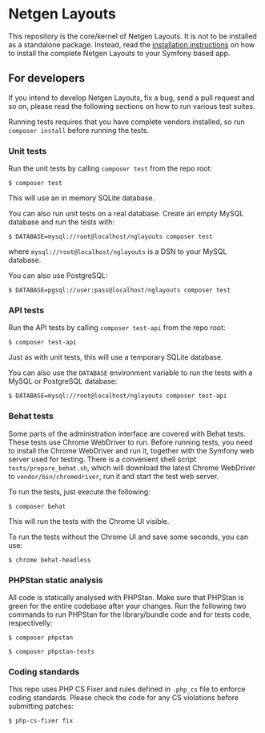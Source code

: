 # Netgen Layouts

This repository is the core/kernel of Netgen Layouts. It is not to be installed
as a standalone package. Instead, read the [installation instructions](https://docs.netgen.io/projects/layouts/en/latest/reference/install_instructions.html)
on how to install the complete Netgen Layouts to your Symfony based app.

## For developers

If you intend to develop Netgen Layouts, fix a bug, send a pull request and so
on, please read the following sections on how to run various test suites.

Running tests requires that you have complete vendors installed, so run
`composer install` before running the tests.

### Unit tests

Run the unit tests by calling `composer test` from the repo root:

```
$ composer test
```

This will use an in memory SQLite database.

You can also run unit tests on a real database. Create an empty MySQL database
and run the tests with:

```
$ DATABASE=mysql://root@localhost/nglayouts composer test
```

where `mysql://root@localhost/nglayouts` is a DSN to your MySQL database.

You can also use PostgreSQL:

```
$ DATABASE=pgsql://user:pass@localhost/nglayouts composer test
```

### API tests

Run the API tests by calling `composer test-api` from the repo root:

```
$ composer test-api
```

Just as with unit tests, this will use a temporary SQLite database.

You can also use the `DATABASE` environment variable to run the tests
with a MySQL or PostgreSQL database:

```
$ DATABASE=mysql://root@localhost/nglayouts composer test-api
```

### Behat tests

Some parts of the administration interface are covered with Behat tests. These
tests use Chrome WebDriver to run. Before running tests, you need to install
the Chrome WebDriver and run it, together with the Symfony web server used for
testing. There is a convenient shell script `tests/prepare_behat.sh`, which
will download the latest Chrome WebDriver to `vendor/bin/chromedriver`, run it
and start the test web server.

To run the tests, just execute the following:

```
$ composer behat
```

This will run the tests with the Chrome UI visible.

To run the tests without the Chrome UI and save some seconds, you can use:

```
$ chrome behat-headless
```

### PHPStan static analysis

All code is statically analysed with PHPStan. Make sure that PHPStan is green
for the entire codebase after your changes. Run the following two commands to
run PHPStan for the library/bundle code and for tests code, respectivelly:

```
$ composer phpstan
```

```
$ composer phpstan-tests
```

### Coding standards

This repo uses PHP CS Fixer and rules defined in `.php_cs` file to enforce coding
standards. Please check the code for any CS violations before submitting patches:

```
$ php-cs-fixer fix
```

